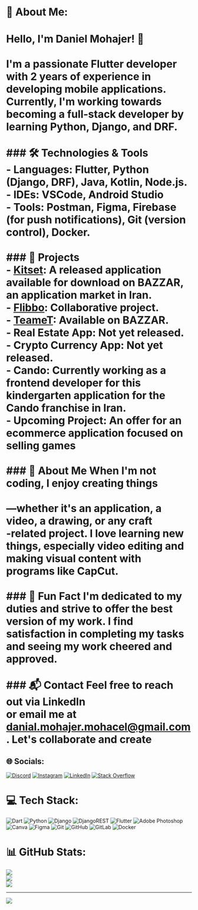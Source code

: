 # 💫 About Me:
# Hello, I'm Daniel Mohajer! 👋<br><br>I'm a passionate Flutter developer with 2 years of experience in developing mobile applications.<br>Currently, I'm working towards becoming a full-stack developer by learning Python, Django, and DRF.<br><br>### 🛠️ Technologies & Tools<br>- Languages: Flutter, Python (Django, DRF), Java, Kotlin, Node.js.<br>- IDEs: VSCode, Android Studio <br>- Tools: Postman, Figma, Firebase (for push notifications), Git (version control), Docker.<br><br>### 🚀 Projects <br>- **[Kitset](https://cafebazaar.ir/app/com.mohajer.kitset):** A released application available for download on BAZZAR, an application market in Iran.<br>- **[Flibbo](https://play.google.com/store/apps/details?id=com.flibbo.app&hl=en):** Collaborative project.<br>- **[TeameT](https://cafebazaar.ir/app/com.teamet.teamet):** Available on BAZZAR.<br>- **Real Estate App:** Not yet released.<br>- **Crypto Currency App:** Not yet released.<br>- **Cando:** Currently working as a frontend developer for this kindergarten application for the Cando franchise in Iran.<br>- **Upcoming Project:** An offer for an ecommerce application focused on selling games <br><br>### 🌱 About Me When I'm not coding, I enjoy creating things<br><br>—whether it's an application, a video, a drawing, or any craft<br>-related project. I love learning new things, especially video editing and making visual content with programs like CapCut.<br><br>### 🎉 Fun Fact I'm dedicated to my duties and strive to offer the best version of my work. I find satisfaction in completing my tasks and seeing my work cheered and approved. <br><br>### 📬 Contact Feel free to reach out via LinkedIn <br>or email me at danial.mohajer.mohacel@gmail.com. Let's collaborate and create


## 🌐 Socials:
[![Discord](https://img.shields.io/badge/Discord-%237289DA.svg?logo=discord&logoColor=white)](https://discord.gg/diablo6964) [![Instagram](https://img.shields.io/badge/Instagram-%23E4405F.svg?logo=Instagram&logoColor=white)](https://instagram.com/dannymohajer) [![LinkedIn](https://img.shields.io/badge/LinkedIn-%230077B5.svg?logo=linkedin&logoColor=white)](https://linkedin.com/in/daniel-mohajer) [![Stack Overflow](https://img.shields.io/badge/-Stackoverflow-FE7A16?logo=stack-overflow&logoColor=white)](https://stackoverflow.com/users/daniel-mohajer) 

# 💻 Tech Stack:
![Dart](https://img.shields.io/badge/dart-%230175C2.svg?style=flat&logo=dart&logoColor=white) ![Python](https://img.shields.io/badge/python-3670A0?style=flat&logo=python&logoColor=ffdd54) ![Django](https://img.shields.io/badge/django-%23092E20.svg?style=flat&logo=django&logoColor=white) ![DjangoREST](https://img.shields.io/badge/DJANGO-REST-ff1709?style=flat&logo=django&logoColor=white&color=ff1709&labelColor=gray) ![Flutter](https://img.shields.io/badge/Flutter-%2302569B.svg?style=flat&logo=Flutter&logoColor=white) ![Adobe Photoshop](https://img.shields.io/badge/adobe%20photoshop-%2331A8FF.svg?style=flat&logo=adobe%20photoshop&logoColor=white) ![Canva](https://img.shields.io/badge/Canva-%2300C4CC.svg?style=flat&logo=Canva&logoColor=white) ![Figma](https://img.shields.io/badge/figma-%23F24E1E.svg?style=flat&logo=figma&logoColor=white) ![Git](https://img.shields.io/badge/git-%23F05033.svg?style=flat&logo=git&logoColor=white) ![GitHub](https://img.shields.io/badge/github-%23121011.svg?style=flat&logo=github&logoColor=white) ![GitLab](https://img.shields.io/badge/gitlab-%23181717.svg?style=flat&logo=gitlab&logoColor=white) ![Docker](https://img.shields.io/badge/docker-%230db7ed.svg?style=flat&logo=docker&logoColor=white)
# 📊 GitHub Stats:
![](https://github-readme-stats.vercel.app/api?username=DannyMohajer&theme=dark&hide_border=true&include_all_commits=true&count_private=true)<br/>
![](https://github-readme-streak-stats.herokuapp.com/?user=DannyMohajer&theme=dark&hide_border=true)<br/>
![](https://github-readme-stats.vercel.app/api/top-langs/?username=DannyMohajer&theme=dark&hide_border=true&include_all_commits=true&count_private=true&layout=compact)

---
[![](https://visitcount.itsvg.in/api?id=DannyMohajer&icon=0&color=0)](https://visitcount.itsvg.in)

<!-- Proudly created with GPRM ( https://gprm.itsvg.in ) -->
